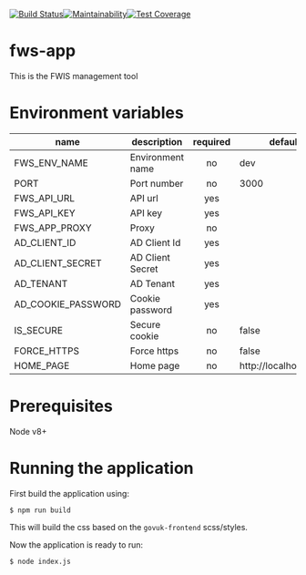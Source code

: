 [![Build Status](https://www.travis-ci.com/DEFRA/fws-app.svg?token=gaJqX8fxhoSAADGJKMvM&branch=master)](https://www.travis-ci.com/DEFRA/fws-app)[![Maintainability](https://api.codeclimate.com/v1/badges/ecaa39b7ca248c7ede24/maintainability)](https://codeclimate.com/github/DEFRA/fws-app/maintainability)[![Test Coverage](https://api.codeclimate.com/v1/badges/ecaa39b7ca248c7ede24/test_coverage)](https://codeclimate.com/github/DEFRA/fws-app/test_coverage)

# fws-app
This is the FWIS management tool

# Environment variables

| name               | description      | required |        default        |       valid        | notes |
|--------------------|------------------|:--------:|-----------------------|:------------------:|-------|
| FWS_ENV_NAME       | Environment name |    no    | dev                   | dev,tst,pre,prd    |       |
| PORT               | Port number      |    no    | 3000                  |                    |       |
| FWS_API_URL        | API url          |    yes   |                       |                    |       |
| FWS_API_KEY        | API key          |    yes   |                       |                    |       |
| FWS_APP_PROXY      | Proxy            |    no    |                       |                    |       |
| AD_CLIENT_ID       | AD Client Id     |    yes   |                       |                    |       |
| AD_CLIENT_SECRET   | AD Client Secret |    yes   |                       |                    |       |
| AD_TENANT          | AD Tenant        |    yes   |                       |                    |       |
| AD_COOKIE_PASSWORD | Cookie password  |    yes   |                       |                    |       |
| IS_SECURE          | Secure cookie    |    no    | false                 |                    |       |
| FORCE_HTTPS        | Force https      |    no    | false                 |                    |       |
| HOME_PAGE          | Home page        |    no    | http://localhost:3000 |                    |       |

# Prerequisites

Node v8+

# Running the application

First build the application using:

`$ npm run build`

This will build the css based on the `govuk-frontend` scss/styles.

Now the application is ready to run:

`$ node index.js`
